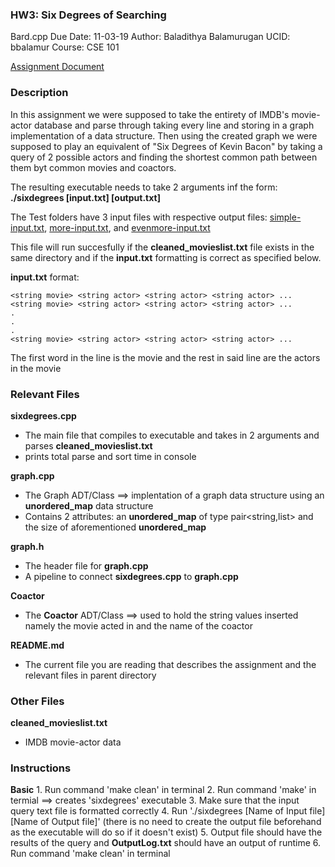   ### HW3: Six Degrees of Searching

  Bard.cpp
  Due Date: 11-03-19
  Author: Baladithya Balamurugan
  UCID: bbalamur
  Course: CSE 101

  [Assignment Document](../bfs_six_degrees.pdf)

  ### Description

  In this assignment we were supposed to take the entirety of IMDB's movie-actor database and parse through taking every line and storing in a graph implementation of a data structure. Then using the created graph we were supposed to play an equivalent of "Six Degrees of Kevin Bacon" by taking a query of 2 possible actors and finding the shortest common path between them byt common movies and coactors.

  The resulting executable needs to take 2 arguments inf the form:
      **./sixdegrees [input.txt] [output.txt]**

  The Test folders have 3 input files with respective output files: [simple-input.txt](Tests/simple-input.txt), [more-input.txt](Tests/more-input.txt), and [evenmore-input.txt](Tests/evenmore-input.txt)

  This file will run succesfully if the **cleaned_movieslist.txt** file exists in the same directory and if the **input.txt** formatting is correct as specified below.

  **input.txt** format:

    <string movie> <string actor> <string actor> <string actor> ...
    <string movie> <string actor> <string actor> <string actor> ...
    .
    .
    .
    <string movie> <string actor> <string actor> <string actor> ...


  The first word in the line is the movie and the rest in said line are the actors in the movie

  ### Relevant Files

  **sixdegrees.cpp**
  * The main file that compiles to executable and takes in 2 arguments and parses **cleaned_movieslist.txt**
  * prints total parse and sort time in console

  **graph.cpp**
  * The Graph ADT/Class ==> implentation of a graph data structure using an **unordered_map** data structure
  * Contains 2 attributes: an **unordered_map** of type pair<string,list<Coactor>> and the size of aforementioned **unordered_map**

  **graph.h**
  * The header file for **graph.cpp**
  * A pipeline to connect **sixdegrees.cpp** to **graph.cpp**

  **Coactor**
  * The **Coactor** ADT/Class ==> used to hold the string values inserted namely the movie acted in and the name of the coactor

  **README.md**
  * The current file you are reading that describes the assignment and the relevant files in parent directory

  ### Other Files

 **cleaned_movieslist.txt**
  * IMDB movie-actor data

  ### Instructions

  **Basic**
    1. Run command 'make clean' in terminal
    2. Run command 'make' in termial ==> creates 'sixdegrees' executable
    3. Make sure that the input query text file is formatted correctly
    4. Run './sixdegrees [Name of Input file] [Name of Output file]' (there is no need to create the output file beforehand as the executable will do so if it doesn't exist)
    5. Output file should have the results of the query and **OutputLog.txt** should have an output of runtime
    6. Run command 'make clean' in terminal